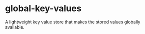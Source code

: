 # global-key-values

A lightweight key value store that makes the stored values globally available.
